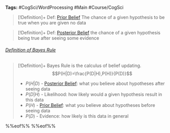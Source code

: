 ---
---

**Tags:** #CogSci/WordProcessing #Main #Course/CogSci

 > 
 > \[!Definition\]+ Def: [Prior Belief](../Individuals/Prior%20Belief.md)
 > The chance of a given hypothesis to be true when you are given no data


 > 
 > \[!Definition\]+ Def: [Posterior Belief](../Individuals/Posterior%20Belief.md)
 > the chance of a given hypothesis being true after seeing some evidence

###### [Definition of Bayes Rule](Bayes%20Rule.md)

 > 
 > \[!Definition\]+
 > Bayes Rule is the calculus of belief updating.
 > $$P(H|D)=\frac{P(D|H),P(H)}{P(D)}$$
 > 
 > * $P(H|D)$ - [Posterior Belief](../Individuals/Posterior%20Belief.md): what you believe about hypotheses after seeing data
 > * $P(D|H)$ - Likelihood: how likely would a given hypothesis result in this data
 > * $P(H)$ - [Prior Belief](../Individuals/Prior%20Belief.md): what you believe about hypotheses before seeing data
 > * $P(D)$ - Evidence: how likely is this data in general

%%eof%%
%%eof%%